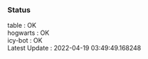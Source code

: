 ### Status


table : OK  
hogwarts : OK  
icy-bot : OK  
Latest Update : 2022-04-19 03:49:49.168248
